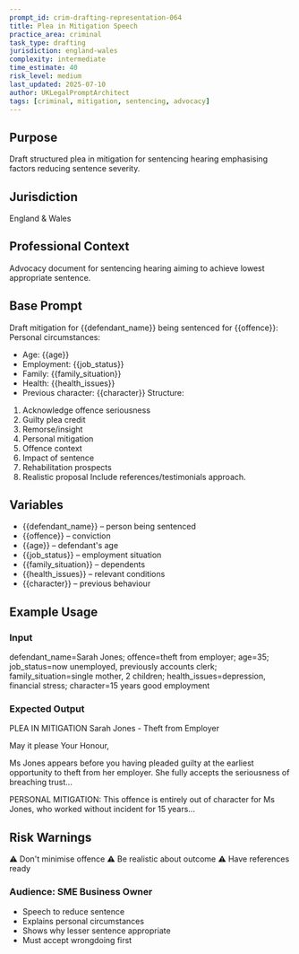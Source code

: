 ```yaml
---
prompt_id: crim-drafting-representation-064
title: Plea in Mitigation Speech
practice_area: criminal
task_type: drafting
jurisdiction: england-wales
complexity: intermediate
time_estimate: 40
risk_level: medium
last_updated: 2025-07-10
author: UKLegalPromptArchitect
tags: [criminal, mitigation, sentencing, advocacy]
---
```


## Purpose
Draft structured plea in mitigation for sentencing hearing emphasising factors reducing sentence severity.

## Jurisdiction
England & Wales

## Professional Context
Advocacy document for sentencing hearing aiming to achieve lowest appropriate sentence.

## Base Prompt
Draft mitigation for \{\{defendant_name\}\} being sentenced for \{\{offence\}\}:
Personal circumstances:
- Age: \{\{age\}\}
- Employment: \{\{job_status\}\}
- Family: \{\{family_situation\}\}
- Health: \{\{health_issues\}\}
- Previous character: \{\{character\}\}
Structure:
1. Acknowledge offence seriousness
2. Guilty plea credit
3. Remorse/insight
4. Personal mitigation
5. Offence context
6. Impact of sentence
7. Rehabilitation prospects
8. Realistic proposal
Include references/testimonials approach.

## Variables
- \{\{defendant_name\}\} – person being sentenced
- \{\{offence\}\} – conviction
- \{\{age\}\} – defendant's age
- \{\{job_status\}\} – employment situation
- \{\{family_situation\}\} – dependents
- \{\{health_issues\}\} – relevant conditions
- \{\{character\}\} – previous behaviour

## Example Usage
### Input
defendant_name=Sarah Jones; offence=theft from employer; age=35; job_status=now unemployed, previously accounts clerk; family_situation=single mother, 2 children; health_issues=depression, financial stress; character=15 years good employment

### Expected Output
PLEA IN MITIGATION
Sarah Jones - Theft from Employer

May it please Your Honour,

Ms Jones appears before you having pleaded guilty at the earliest opportunity to theft from her employer. She fully accepts the seriousness of breaching trust...

PERSONAL MITIGATION:
This offence is entirely out of character for Ms Jones, who worked without incident for 15 years...

## Risk Warnings
⚠️ Don't minimise offence
⚠️ Be realistic about outcome
⚠️ Have references ready

### Audience: SME Business Owner
- Speech to reduce sentence
- Explains personal circumstances
- Shows why lesser sentence appropriate
- Must accept wrongdoing first
